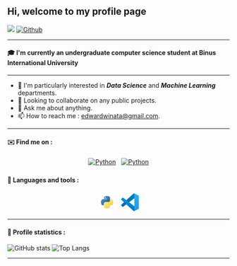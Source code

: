 ## Hi, welcome to my profile page
![](https://visitor-badge.laobi.icu/badge?page_id=edw9998.edw9998)
[![Github](https://img.shields.io/github/followers/edw9998?label=Follow&style=social)](https://github.com/edw9998)
<hr>

#### 🎓 I'm currently an undergraduate computer science student at Binus International University
<hr>

- 🌱 I'm particularly interested in ***Data Science*** and ***Machine Learning*** departments. 
- 👯 Looking to collaborate on any public projects.
- 💬 Ask me about anything.
- 📫 How to reach me : [edwardwinata@gmail.com](https://www.google.com/gmail/about/).
<hr>

#### ✉️ Find me on :
<p align="center">
<a href="https://www.linkedin.com/in/edward-kevin-3774521b1/" target="_blank" rel="noopener noreferrer"><img src="https://cdn.jsdelivr.net/npm/simple-icons@v3/icons/linkedin.svg" alt="Python" height="40" style="vertical-align:top; margin:4px"></a>
<a href="mailto:edwardwinata@gmail.com"><img src="https://cdn.jsdelivr.net/npm/simple-icons@v3/icons/gmail.svg" alt="Python" height="40" style="vertical-align:top; margin:4px"></a>
</p>

#### 🧰 Languages and tools :
<p align="center">
<img src="https://raw.githubusercontent.com/github/explore/80688e429a7d4ef2fca1e82350fe8e3517d3494d/topics/python/python.png" alt="Python" height="40" style="vertical-align:top; margin:4px">
<img src="https://raw.githubusercontent.com/github/explore/80688e429a7d4ef2fca1e82350fe8e3517d3494d/topics/visual-studio-code/visual-studio-code.png" alt="VS Code" height="40" style="vertical-align:top; margin:4px">
</p>
<hr>

#### 📰 Profile statistics :
![GitHub stats](https://github-readme-stats.vercel.app/api?username=edw9998&show_icons=true&theme=tokyonight)
![Top Langs](https://github-readme-stats.vercel.app/api/top-langs/?username=edw9998&theme=tokyonight)
<hr>
